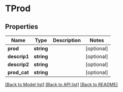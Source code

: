 # TProd

## Properties
Name | Type | Description | Notes
------------ | ------------- | ------------- | -------------
**prod** | **string** |  | [optional] 
**descrip1** | **string** |  | [optional] 
**descrip2** | **string** |  | [optional] 
**prod_cat** | **string** |  | [optional] 

[[Back to Model list]](../README.md#documentation-for-models) [[Back to API list]](../README.md#documentation-for-api-endpoints) [[Back to README]](../README.md)


